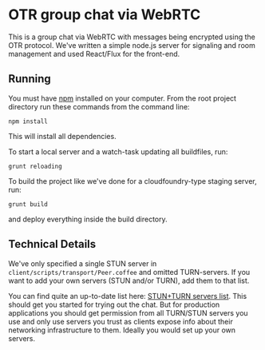 # OTR group chat via WebRTC

This is a group chat via WebRTC with messages being encrypted using the
OTR protocol. We've written a simple node.js server for signaling and
room management and used React/Flux for the front-end.

## Running

You must have [npm](https://www.npmjs.org/) installed on your computer.
From the root project directory run these commands from the command line:

`npm install`

This will install all dependencies.

To start a local server and a watch-task updating all buildfiles, run:

`grunt reloading`

To build the project like we've done for a cloudfoundry-type staging
server, run:

`grunt build`

and deploy everything inside the build directory.

## Technical Details

We've only specified a single STUN server in
`client/scripts/transport/Peer.coffee` and omitted TURN-servers. If you
want to add your own servers (STUN and/or TURN), add them to that list.

You can find quite an up-to-date list here: [STUN+TURN servers
list](https://gist.github.com/yetithefoot/7592580). This should get you
started for trying out the chat. But for production applications you
should get permission from all TURN/STUN servers you use and only use
servers you trust as clients expose info about their networking
infrastructure to them. Ideally you would set up your own servers.
